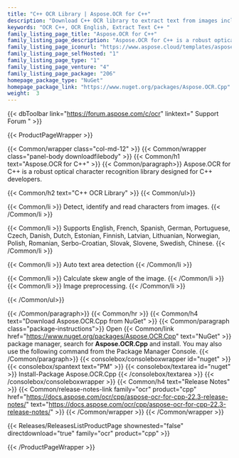 ```yaml
---
title: "C++ OCR Library | Aspose.OCR for C++"
description: "Download C++ OCR library to extract text from images including BMP, JPEG and others from within any C++ application. "
keywords: "OCR C++, OCR English, Extract Text C++ "
family_listing_page_title: "Aspose.OCR for C++"
family_listing_page_description: "Aspose.OCR for C++ is a robust optical character recognition API. Developers can easily add OCR functionalities in their applications. API is extensible, easy to use, compact and provides a simple set of classes for controlling character recognition. It supports commonly used image formats and provides functionalities like reading characters and fonts from images, bold and italic styles, noise removal filters, scanning of the whole image or any part of the image and much more."
family_listing_page_iconurl: "https://www.aspose.cloud/templates/aspose/App_Themes/V3/images/ocr/272x272/aspose_ocr-for-cpp.png"
family_listing_page_selfHosted: "1"
family_listing_page_type: "1"
family_listing_page_venture: "4"
family_listing_page_package: "206"
homepage_package_type: "NuGet"
homepage_package_link: "https://www.nuget.org/packages/Aspose.OCR.Cpp"
weight:  3
---
```


{{< dbToolbar link="https://forum.aspose.com/c/ocr" linktext=" Support Forum " >}}


{{< ProductPageWrapper >}}

<!-- ProductPageContent-->
{{< Common/wrapper class="col-md-12" >}}
{{< Common/wrapper class="panel-body downloadfilebody" >}}
{{< Common/h1 text="Aspose.OCR for C++" >}}
{{< Common/paragraph>}}
Aspose.OCR for C++ is a robust optical character recognition library designed for C++ developers. 

{{< Common/h2 text="C++ OCR Library"  >}}
 {{< Common/ul>}}
 
   {{< Common/li >}} Detect, identify and read characters from images. {{< /Common/li >}}

   {{< Common/li >}} Supports English, French, Spanish,&nbsp;German, Portuguese, Czech, Danish, Dutch, Estonian, Finnish, Latvian, Lithuanian, Norwegian, Polish, Romanian, Serbo-Croatian, Slovak, Slovene, Swedish, Chinese. {{< /Common/li >}}

   {{< Common/li >}} Auto text area detection {{< /Common/li >}}

   {{< Common/li >}} Calculate skew angle of the image. {{< /Common/li >}}
   {{< Common/li >}} Image preprocessing. {{< /Common/li >}}

 {{< /Common/ul>}}


{{< /Common/paragraph>}}
{{< Common/hr >}}
{{< Common/h4 text="Download Aspose.OCR.Cpp from NuGet"  >}}
{{< Common/paragraph class="package-instructions">}}
Open {{< Common/link href="https://www.nuget.org/packages/Aspose.OCR.Cpp" text="NuGet"  >}} package manager, search for <b>Aspose.OCR.Cpp</b> and install. You may also use the following command from the Package Manager Console.
 {{< /Common/paragraph>}}
{{< consolebox/consoleboxwrapper id="nuget" >}}
       {{< consolebox/spantext text="PM" >}}
       {{< consolebox/textarea id="nuget" >}} Install-Package Aspose.OCR.Cpp {{< /consolebox/textarea >}}
{{< /consolebox/consoleboxwrapper >}}
{{< Common/h4 text="Release Notes"  >}}
{{< Common/release-notes-link family="ocr" product="cpp" href="https://docs.aspose.com/ocr/cpp/aspose-ocr-for-cpp-22.3-release-notes/" text="https://docs.aspose.com/ocr/cpp/aspose-ocr-for-cpp-22.3-release-notes/"  >}}
{{< /Common/wrapper >}}
{{< /Common/wrapper >}}

<!-- /ProductPageContent-->



<!-- ReleasesListProductPage-->
   {{< Releases/ReleasesListProductPage shownested="false"  directdownload="true" family="ocr" product="cpp" >}}
<!-- /ReleasesListProductPage-->

{{< /ProductPageWrapper >}}

